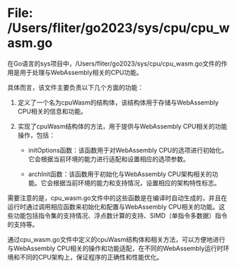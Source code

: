 # File: /Users/fliter/go2023/sys/cpu/cpu_wasm.go

在Go语言的sys项目中，/Users/fliter/go2023/sys/cpu/cpu_wasm.go文件的作用是用于处理与WebAssembly相关的CPU功能。

具体而言，该文件主要负责以下几个方面的功能：

1. 定义了一个名为cpuWasm的结构体，该结构体用于存储与WebAssembly CPU相关的信息和功能。

2. 实现了cpuWasm结构体的方法，用于提供与WebAssembly CPU相关的功能操作，包括：

   - initOptions函数：该函数用于对WebAssembly CPU的选项进行初始化。它会根据当前环境的能力进行适配和设置相应的选项参数。

   - archInit函数：该函数用于初始化与WebAssembly CPU架构相关的功能。它会根据当前环境的能力和支持情况，设置相应的架构特性标志。

需要注意的是，cpu_wasm.go文件中的这些函数是在编译时自动生成的，并且在运行时通过调用相应函数来初始化和配置与WebAssembly CPU相关的功能。这些功能包括指令集的支持情况、浮点数计算的支持、SIMD（单指令多数据）指令的支持等。

通过cpu_wasm.go文件中定义的cpuWasm结构体和相关方法，可以方便地进行与WebAssembly CPU相关的操作和功能适配，在不同的WebAssembly运行时环境和不同的CPU架构上，保证程序的正确性和性能优化。

